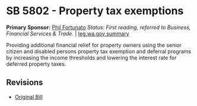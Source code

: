 # SB 5802 - Property tax exemptions
**Primary Sponsor:** [Phil Fortunato](/person/leg/phil.fortunato.md)
*Status: First reading, referred to Business, Financial Services & Trade.* | [leg.wa.gov summary](https://app.leg.wa.gov/billsummary?BillNumber=5802&Year=2021)

Providing additional financial relief for property owners using the senior citizen and disabled persons property tax exemption and deferral programs by increasing the income thresholds and lowering the interest rate for deferred property taxes.

## Revisions
* [Original Bill](1/)